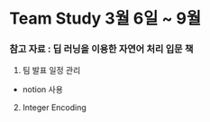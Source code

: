 # Team Study 3월 6일 ~ 9월 
### 참고 자료 : 딥 러닝을 이용한 자연어 처리 입문 책  

1. 팀 발표 일정 관리
  - notion 사용 

2. Integer Encoding  
